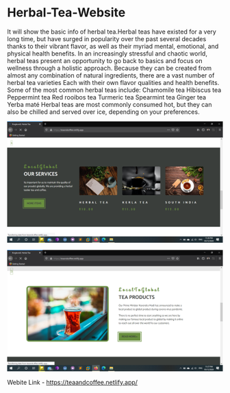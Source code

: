 # Herbal-Tea-Website

It will show the basic info of herbal tea.Herbal teas have existed for a very long time, but have surged in popularity over the past several decades thanks to their vibrant flavor, as well as their myriad mental, emotional, and physical health benefits. In an increasingly stressful and chaotic world, herbal teas present an opportunity to go back to basics and focus on wellness through a holistic approach.  Because they can be created from almost any combination of natural ingredients, there are a vast number of herbal tea varieties Each with their own flavor qualities and health benefits. Some of the most common herbal teas include:  Chamomile tea Hibiscus tea Peppermint tea Red rooibos tea Turmeric tea Spearmint tea Ginger tea Yerba maté Herbal teas are most commonly consumed hot, but they can also be chilled and served over ice, depending on your preferences.

![Herbal](herbal.png)

![Herbaltitle](herbaltitle.png)


Webite Link - https://teaandcoffee.netlify.app/
